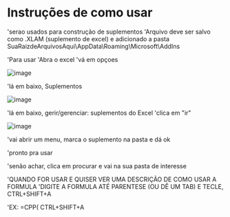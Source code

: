 <h1>Instruções de como usar</h1>


'serao usados para construção de suplementos
'Arquivo deve ser salvo como .XLAM (suplemento de excel) e adicionado a pasta SuaRaizdeArquivosAqui\AppData\Roaming\Microsoft\AddIns

'Para usar
'Abra o excel
'vá em opçoes

![image](https://user-images.githubusercontent.com/96118395/178624332-9551ee60-ea76-4d5e-b5fb-48e73ebd5633.png)

'lá em baixo, Suplementos

![image](https://user-images.githubusercontent.com/96118395/178624360-323e12da-3f18-4782-a496-d2ee72ea4501.png)

'lá em baixo, gerir/gerenciar: suplementos do Excel
'clica em "ir"

![image](https://user-images.githubusercontent.com/96118395/178624396-da8412b0-a12b-4abd-bc1a-e0673386cabd.png)

'vai abrir um menu, marca o suplemento na pasta e dá ok


'pronto pra usar

'senão achar, clica em procurar e vai na sua pasta de interesse

'QUANDO FOR USAR E QUISER VER UMA DESCRIÇÃO DE COMO USAR A FORMULA
'DIGITE A FORMULA ATÉ PARENTESE (OU DÊ UM TAB) E TECLE, CTRL+SHIFT+A

'EX: =CPP( CTRL+SHIFT+A
